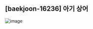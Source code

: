 ## [baekjoon-16236] 아기 상어

![image](https://user-images.githubusercontent.com/22045163/93317269-3b08fd00-f848-11ea-8c37-5f8b921d34b6.png)
